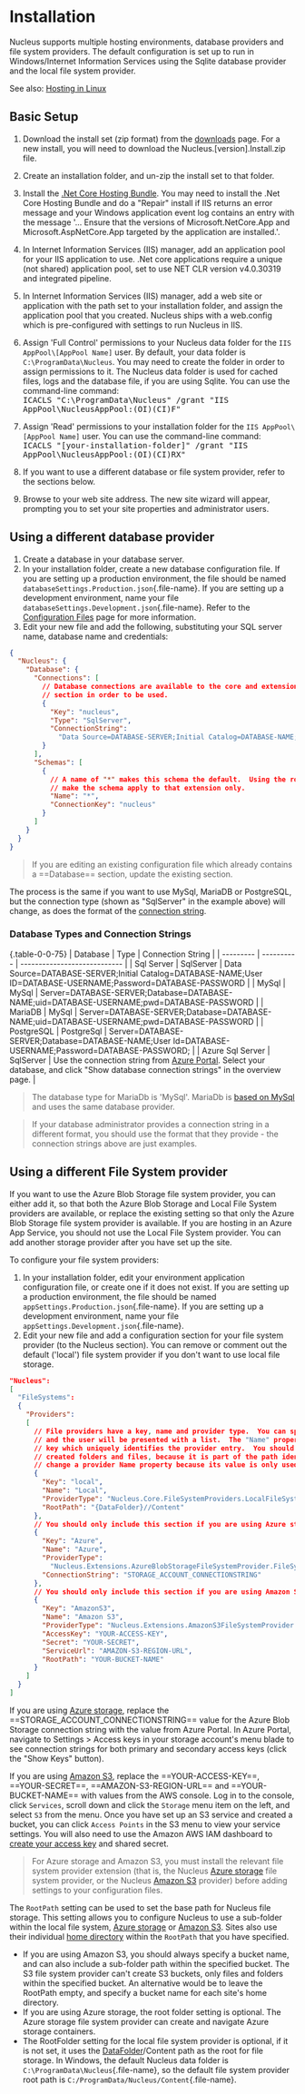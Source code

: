 # Installation 
Nucleus supports multiple hosting environments, database providers and file system providers.  The default configuration is set up to run
in Windows/Internet Information Services using the Sqlite database provider and the local file system provider.

See also:  [Hosting in Linux](/manage/hosting/linux/)

## Basic Setup 
1. Download the install set (zip format) from the [downloads](/downloads) page.  For a new install, you will need to download the 
Nucleus.[version].Install.zip file.

2. Create an installation folder, and un-zip the install set to that folder.
3. Install the [.Net Core Hosting Bundle](https://docs.microsoft.com/en-us/aspnet/core/host-and-deploy/iis/hosting-bundle).  You 
may need to install the .Net Core Hosting Bundle and do a "Repair" install if IIS returns an error message and your Windows application event log 
contains an entry with the message '... Ensure that the versions of Microsoft.NetCore.App and Microsoft.AspNetCore.App targeted by the application 
are installed.'.  
4. In Internet Information Services (IIS) manager, add an application pool for your IIS application to use.  .Net core applications
require a unique (not shared) application pool, set to use NET CLR version v4.0.30319 and integrated pipeline.  
5. In Internet Information Services (IIS) manager, add a web site or application with the path set to your installation folder, and assign
the application pool that you created.  Nucleus ships with a web.config which is pre-configured with settings to run Nucleus in IIS.  
6. Assign 'Full Control' permissions to your Nucleus data folder for the `IIS AppPool\[AppPool Name]` user.  By default, your data folder 
is `C:\ProgramData\Nucleus`.  You may need to create the folder in order to assign permissions to it. The Nucleus data folder is used for cached 
files, logs and the database file, if you are using Sqlite.
You can use the command-line command:  
<kbd>ICACLS "C:\ProgramData\Nucleus" /grant "IIS AppPool\NucleusAppPool:(OI)(CI)F"</kbd>
7.  Assign 'Read' permissions to your installation folder for the `IIS AppPool\[AppPool Name]` user. 
You can use the command-line command:  
<kbd>ICACLS "[your-installation-folder]" /grant "IIS AppPool\NucleusAppPool:(OI)(CI)RX"</kbd>
8. If you want to use a different database or file system provider, refer to the sections below.
9. Browse to your web site address.  The new site wizard will appear, prompting you to set your site properties and administrator users.

## Using a different database provider
1. Create a database in your database server.
2. In your installation folder, create a new database configuration file.  If you are setting up a production environment, the file should be named 
`databaseSettings.Production.json`{.file-name}.  If you are setting up a development environment, name your file `databaseSettings.Development.json`{.file-name}. 
Refer to the [Configuration Files](https://www.nucleus-cms.com/configuration-files/) page for more information.
3. Edit your new file and add the following, substituting your SQL server name, database name and credentials:
```json
{
  "Nucleus": {
    "Database": {
      "Connections": [
        // Database connections are available to the core and extensions, but must be configured in the Schemas 
        // section in order to be used.
        {
          "Key": "nucleus",
          "Type": "SqlServer",
          "ConnectionString": 
            "Data Source=DATABASE-SERVER;Initial Catalog=DATABASE-NAME;User ID=SQL-USERNAME;Password=SQL-PASSWORD"
        }
      ],
      "Schemas": [
        {
          // A name of "*" makes this schema the default.  Using the root namespace of an extension as the name will 
          // make the schema apply to that extension only.
          "Name": "*",
          "ConnectionKey": "nucleus"
        }
      ]
    }
  }
}
```

> If you are editing an existing configuration file which already contains a ==Database== section, update the existing section. 

The process is the same if you want to use MySql, MariaDB or PostgreSQL, but the connection type (shown as "SqlServer" in the example above) 
will change, as does the format of the [connection string](https://www.connectionstrings.com/).

### Database Types and Connection Strings
{.table-0-0-75}
| Database          | Type       | Connection String                                                                                                                          |
| ---------         | ---------- | ----------------------------                                                                                                               |
| Sql Server        | SqlServer  | Data Source=DATABASE-SERVER;Initial Catalog=DATABASE-NAME;User ID=DATABASE-USERNAME;Password=DATABASE-PASSWORD                             |
| MySql             | MySql      | Server=DATABASE-SERVER;Database=DATABASE-NAME;uid=DATABASE-USERNAME;pwd=DATABASE-PASSWORD                                                  |
| MariaDB           | MySql      | Server=DATABASE-SERVER;Database=DATABASE-NAME;uid=DATABASE-USERNAME;pwd=DATABASE-PASSWORD                                                  |
| PostgreSQL        | PostgreSql | Server=DATABASE-SERVER;Database=DATABASE-NAME;User Id=DATABASE-USERNAME;Password=DATABASE-PASSWORD;                                        |
| Azure Sql Server  | SqlServer  | Use the connection string from [Azure Portal](https://portal.azure.com).  Select your database, and click "Show database connection strings" in the overview page.     |

> The database type for MariaDb is 'MySql'.  MariaDb is [based on MySql](https://en.wikipedia.org/wiki/MariaDB) and uses the same database provider.

> If your database administrator provides a connection string in a different format, you should use the format that they provide - the connection strings above are just examples.  

## Using a different File System provider
If you want to use the Azure Blob Storage file system provider, you can either add it, so that both the Azure Blob Storage and Local File System providers are available, or
replace the existing setting so that only the Azure Blob Storage file system provider is available.  If you are hosting in an Azure App Service, you should not use the 
Local File System provider.  You can add another storage provider after you have set up the site.

To configure your file system providers:
1. In your installation folder, edit your environment application configuration file, or create one if it does not exist.  If you are setting up a production environment, 
the file should be named `appSettings.Production.json`{.file-name}.  If you are setting up a development environment, name your file `appSettings.Development.json`{.file-name}.
2. Edit your new file and add a configuration section for your file system provider (to the Nucleus section).  You can remove or comment out the 
default ('local') file system provider if you don't want to use local file storage.

```json
"Nucleus": 
[
  "FileSystems": 
  {
    "Providers": 
    [
      // File providers have a key, name and provider type.  You can specify multiple file providers, 
      // and the user will be presented with a list.  The "Name" property is shown to the user.  Each entry has a 
      // key which uniquely identifies the provider entry.  You should not change provider keys after you have 
      // created folders and files, because it is part of the path identifier that is saved in the database, but you can
      // change a provider Name property because its value is only used for on-screen display.
      {
        "Key": "local",
        "Name": "Local",
        "ProviderType": "Nucleus.Core.FileSystemProviders.LocalFileSystemProvider,Nucleus.Core",
        "RootPath": "{DataFolder}//Content"
      },
      // You should only include this section if you are using Azure storage
      {
        "Key": "Azure",
        "Name": "Azure",
        "ProviderType": 
          "Nucleus.Extensions.AzureBlobStorageFileSystemProvider.FileSystemProvider,Nucleus.Extensions.AzureBlobStorageFileSystemProvider",
        "ConnectionString": "STORAGE_ACCOUNT_CONNECTIONSTRING"
      },
      // You should only include this section if you are using Amazon S3
      {
        "Key": "AmazonS3",
        "Name": "Amazon S3",
        "ProviderType": "Nucleus.Extensions.AmazonS3FileSystemProvider.FileSystemProvider,Nucleus.Extensions.AmazonS3FileSystemProvider",
        "AccessKey": "YOUR-ACCESS-KEY",
        "Secret": "YOUR-SECRET",
        "ServiceUrl": "AMAZON-S3-REGION-URL",
        "RootPath": "YOUR-BUCKET-NAME"
      }
    ]
  }
]
```

If you are using [Azure storage](https://azure.microsoft.com/en-us/products/storage/blobs/), replace the ==STORAGE_ACCOUNT_CONNECTIONSTRING== value for the Azure Blob Storage connection 
string with the value from Azure Portal.  In Azure Portal, navigate to Settings > Access keys in your storage account's menu blade 
to see connection strings for both primary and secondary access keys (click the "Show Keys" button).

If you are using [Amazon S3](https://aws.amazon.com/s3/), replace the ==YOUR-ACCESS-KEY==, ==YOUR-SECRET==, ==AMAZON-S3-REGION-URL== and ==YOUR-BUCKET-NAME== 
with values from the AWS console.  Log in to the console, click `Services`, scroll down and click the `Storage` menu item on 
the left, and select `S3` from the menu.  Once you have set up an S3 service and created a bucket, you can click `Access Points` 
in the S3 menu to view your service settings.  You will also need to use the Amazon AWS IAM dashboard to 
[create your access key](https://docs.aws.amazon.com/general/latest/gr/aws-sec-cred-types.html#access-keys-and-secret-access-keys) 
and shared secret.

> For Azure storage and Amazon S3, you must install the relevant file system provider extension (that is, the 
Nucleus [Azure storage](https://www.nucleus-cms.com/other-extensions/azure-blob-storage/) file system provider, 
or the Nucleus [Amazon S3](https://www.nucleus-cms.com/other-extensions/amazon-s3/) provider) before adding settings to your 
configuration files.

The `RootPath` setting can be used to set the base path for Nucleus file storage.  This setting allows you to configure Nucleus 
to use a sub-folder within the local file system, [Azure storage](https://azure.microsoft.com/en-us/products/storage/blobs/) 
or [Amazon S3](https://aws.amazon.com/s3/).  Sites also use their individual [home directory](https://www.nucleus-cms.com/manage/site-settings#properties) 
within the `RootPath` that you have specified.
- If you are using Amazon S3, you should always specify a bucket name, and can also include a sub-folder path within the specified bucket.  The 
S3 file system provider can't create S3 buckets, only files and folders within the specified bucket.  An alternative would be to 
leave the RootPath empty, and specify a bucket name for each site's home directory.
- If you are using Azure storage, the root folder setting is optional.  The Azure storage file system provider can create and navigate 
Azure storage containers.
- The RootFolder setting for the local file system provider is optional, if it is not set, it uses the 
[DataFolder](https://www.nucleus-cms.com/configuration-reference#nucleusfolderoptions)/Content path as the root for file 
storage.  In Windows, the default Nucleus data folder is `C:\ProgramData\Nucleus`{.file-name}, so the default file system provider root path 
is `C:/ProgramData/Nucleus/Content`{.file-name}.
